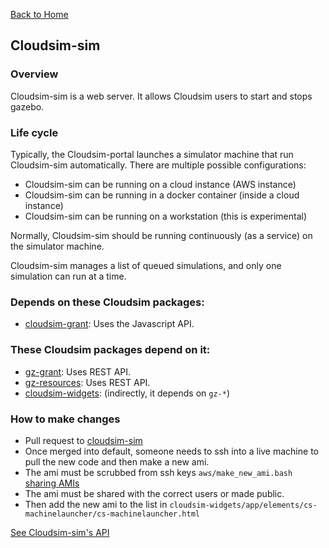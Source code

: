 [Back to Home](Home)

## Cloudsim-sim ##

### Overview ###

Cloudsim-sim is a web server. It allows Cloudsim users to start and stops gazebo.

### Life cycle ###

Typically, the Cloudsim-portal launches a simulator machine that run Cloudsim-sim automatically.
There are multiple possible configurations:

* Cloudsim-sim can be running on a cloud instance (AWS instance)
* Cloudsim-sim can be running in a docker container (inside a cloud instance)
* Cloudsim-sim can be running on a workstation (this is experimental)

Normally, Cloudsim-sim should be running continuously (as a service) on the simulator machine.

Cloudsim-sim manages a list of queued simulations, and only one simulation can run at a time.


### Depends on these Cloudsim packages:

* [cloudsim-grant](https://bitbucket.org/osrf/cloudsim-grant): Uses the Javascript API.

### These Cloudsim packages depend on it:

* [gz-grant](https://github.com/osrf/gz-grant): Uses REST API.
* [gz-resources](https://github.com/osrf/gz-resources): Uses REST API.
* [cloudsim-widgets](https://bitbucket.org/osrf/cloudsim-widgets): (indirectly, it depends on `gz-*`)

### How to make changes

* Pull request to [cloudsim-sim](https://bitbucket.org/osrf/cloudsim-sim)
* Once merged into default, someone needs to ssh into a live machine to pull
the new code and then make a new ami.
* The ami must be scrubbed from ssh keys `aws/make_new_ami.bash` [sharing AMIs](http://docs.aws.amazon.com/AWSEC2/latest/UserGuide/building-shared-amis.html)
* The ami must be shared with the correct users or made public.
* Then add the new ami to the list in
`cloudsim-widgets/app/elements/cs-machinelauncher/cs-machinelauncher.html`

[See Cloudsim-sim's API](Interface_sim)

